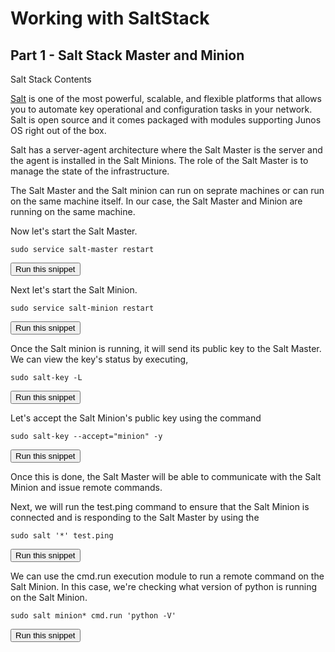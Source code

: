 # Working with SaltStack
## Part 1 - Salt Stack Master and Minion

Salt Stack Contents

[Salt](https://saltstack.com/) is one of the most powerful, scalable, and flexible platforms
that allows you to automate key operational and configuration tasks in your
network. Salt is open source and it comes packaged with modules supporting Junos
OS right out of the box.

Salt has a server-agent architecture where the Salt Master is the server and the agent is installed in the Salt Minions. The role of the Salt Master is to manage the state of the infrastructure. 

The Salt Master and the Salt minion can run on seprate machines or can run on the same machine itself. In our case, the Salt Master and Minion are running on the same machine.

Now let's start the Salt Master.

```
sudo service salt-master restart
```
<button type="button" class="btn btn-primary btn-sm" onclick="runSnippetInTab('saltstack1', 0)">Run this snippet</button>

Next let's start the Salt Minion.

```
sudo service salt-minion restart
```
<button type="button" class="btn btn-primary btn-sm" onclick="runSnippetInTab('saltstack1', 1)">Run this snippet</button>

Once the Salt minion is running, it will send its public key to the Salt Master. We can view the key's status by executing,

```
sudo salt-key -L
```
<button type="button" class="btn btn-primary btn-sm" onclick="runSnippetInTab('saltstack1', 2)">Run this snippet</button>

Let's accept the Salt Minion's public key using the command

```
sudo salt-key --accept="minion" -y
```
<button type="button" class="btn btn-primary btn-sm" onclick="runSnippetInTab('saltstack1', 3)">Run this snippet</button>

Once this is done, the Salt Master will be able to communicate with the Salt Minion and issue remote commands.

Next, we will run the test.ping command to ensure that the Salt Minion is connected and is responding to the Salt Master by using the 

```
sudo salt '*' test.ping
```
<button type="button" class="btn btn-primary btn-sm" onclick="runSnippetInTab('saltstack1', 4)">Run this snippet</button>

We can use the cmd.run execution module to run a remote command on the Salt Minion. In this case, we're checking what version of python is running on the Salt Minion.

```
sudo salt minion* cmd.run 'python -V'
```
<button type="button" class="btn btn-primary btn-sm" onclick="runSnippetInTab('saltstack1', 5)">Run this snippet</button>

